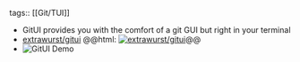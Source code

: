 tags:: [[Git/TUI]]

- GitUI provides you with the comfort of a git GUI but right in your terminal
- [extrawurst/gitui](https://github.com/extrawurst/gitui)
  @@html: <a href="https://github.com/extrawurst/gitui/"><img src="https://github-readme-stats-astronomer.vercel.app/api/pin/?username=extrawurst&repo=gitui&theme=tokyonight" alt="extrawurst/gitui"/></a>@@
- ![GitUI Demo](https://github.com/extrawurst/gitui/blob/master/demo.gif)